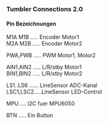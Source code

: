### Tumbler Connections 2.0
#### Pin Bezeichnungen  
M1A M1B ..... Encoder Motor1  
M2A M2B ..... Encoder Motor2

PWA,PWB ..... PWM Motor1, Motor2

AIN1,AIN2 ..... L/R/stby Motor1  
BIN1,BIN2 ..... L/R/stby Motor2

LS1..LS6 ...... LineSensor ADC-Kanal  
LSC1,LSC2.....LineSensor LED-Control

MPU .... I2C fuer MPU6050

BTN ..... Ein Button






